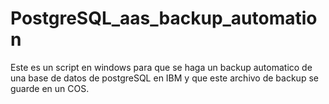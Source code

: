 # PostgreSQL_aas_backup_automation
Este es un script en windows para que se haga un backup automatico de una base de datos de postgreSQL en IBM y que este archivo de backup se guarde en un COS.
